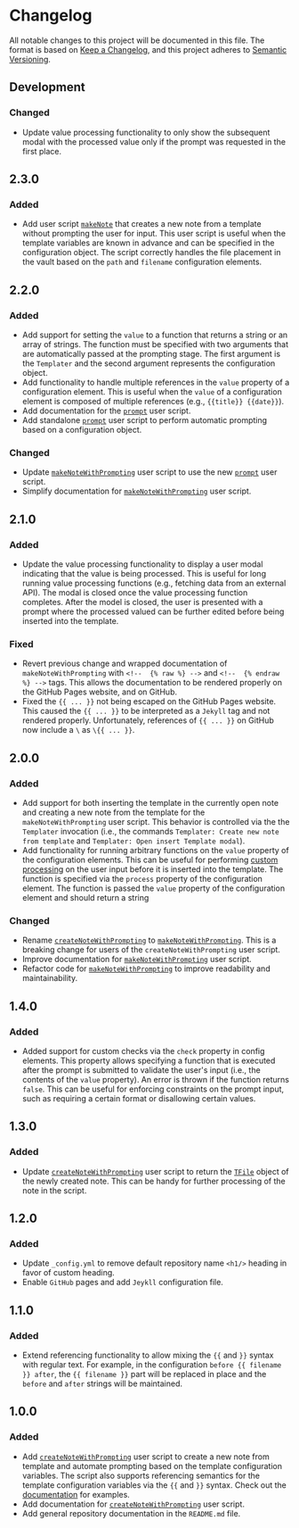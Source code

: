 # Changelog

All notable changes to this project will be documented in this file. The format
is based on [Keep a Changelog](https://keepachangelog.com/en/1.0.0/), and this
project adheres to [Semantic Versioning](https://semver.org/spec/v2.0.0.html).

## Development

### Changed

- Update value processing functionality to only show the subsequent modal with
  the processed value only if the prompt was requested in the first place.

## 2.3.0

### Added

- Add user script [`makeNote`](docs/makeNote.md) that creates a new note from a
  template without prompting the user for input. This user script is useful when
  the template variables are known in advance and can be specified in the
  configuration object. The script correctly handles the file placement in the
  vault based on the `path` and `filename` configuration elements.

## 2.2.0

### Added

- Add support for setting the `value` to a function that returns a string or an
  array of strings. The function must be specified with two arguments that are
  automatically passed at the prompting stage. The first argument is the
  `Templater` and the second argument represents the configuration object.
- Add functionality to handle multiple references in the `value` property of a
  configuration element. This is useful when the `value` of a configuration
  element is composed of multiple references (e.g., `{{title}} {{date}}`).
- Add documentation for the [`prompt`](docs/prompt.md) user script.
- Add standalone [`prompt`](docs/prompt.md) user script to perform automatic
  prompting based on a configuration object.

### Changed

- Update [`makeNoteWithPrompting`](docs/makeNoteWithPrompting.md) user script to
  use the new [`prompt`](docs/prompt.md) user script.
- Simplify documentation for
  [`makeNoteWithPrompting`](docs/makeNoteWithPrompting.md) user script.

## 2.1.0

### Added

- Update the value processing functionality to display a user modal indicating
  that the value is being processed. This is useful for long running value
  processing functions (e.g., fetching data from an external API). The modal is
  closed once the value processing function completes. After the model is
  closed, the user is presented with a prompt where the processed valued can be
  further edited before being inserted into the template.

### Fixed

- Revert previous change and wrapped documentation of `makeNoteWithPrompting`
  with `<!--  {% raw %} -->` and `<!--  {% endraw %} -->` tags. This allows the
  documentation to be rendered properly on the GitHub Pages website, and on
  GitHub.
- Fixed the `{{ ... }}` not being escaped on the GitHub Pages website. This
  caused the `{{ ... }}` to be interpreted as a `Jekyll` tag and not rendered
  properly. Unfortunately, references of `{{ ... }}` on GitHub now include a `\`
  as `\{{ ... }}`.

## 2.0.0

### Added

- Add support for both inserting the template in the currently open note and
  creating a new note from the template for the `makeNoteWithPrompting` user
  script. This behavior is controlled via the the `Templater` invocation (i.e.,
  the commands `Templater: Create new note from template` and `Templater: Open
  insert Template modal`).
- Add functionality for running arbitrary functions on the `value` property of
  the configuration elements. This can be useful for performing [custom
  processing](docs/makeNoteWithPrompting.md) on the user input before it is
  inserted into the template. The function is specified via the `process`
  property of the configuration element. The function is passed the `value`
  property of the configuration element and should return a string

### Changed

- Rename [`createNoteWithPrompting`](docs/makeNoteWithPrompting.md) to
  [`makeNoteWithPrompting`](docs/makeNoteWithPrompting.md). This is a breaking
  change for users of the `createNoteWithPrompting` user script.
- Improve documentation for
  [`makeNoteWithPrompting`](docs/makeNoteWithPrompting.md) user script.
- Refactor code for [`makeNoteWithPrompting`](docs/makeNoteWithPrompting.md) to
  improve readability and maintainability.

## 1.4.0

### Added

- Added support for custom checks via the `check` property in config elements.
  This property allows specifying a function that is executed after the prompt
  is submitted to validate the user's input (i.e., the contents of the `value`
  property). An error is thrown if the function returns `false`. This can be
  useful for enforcing constraints on the prompt input, such as requiring a
  certain format or disallowing certain values.

## 1.3.0

### Added

- Update [`createNoteWithPrompting`](docs/makeNoteWithPrompting.md) user
  script to return the
  [`TFile`](https://github.com/obsidianmd/obsidian-api/blob/583ba39e3f6c0546de5e5e8742256a60e2d78ebc/obsidian.d.ts#L3616)
  object of the newly created note. This can be handy for further processing of
  the note in the script.

## 1.2.0

### Added

- Update `_config.yml` to remove default repository name `<h1/>` heading in
  favor of custom heading.
- Enable `GitHub` pages and add `Jeykll` configuration file.

## 1.1.0

### Added

- Extend referencing functionality to allow mixing the `{{` and `}}` syntax with
  regular text. For example, in the configuration `before {{ filename }} after`,
  the `{{ filename }}` part will be replaced in place and the `before` and
  `after` strings will be maintained.

## 1.0.0

### Added

- Add [`createNoteWithPrompting`](docs/makeNoteWithPrompting.md) user script
  to create a new note from template and automate prompting based on the
  template configuration variables. The script also supports referencing
  semantics for the template configuration variables via the `{{` and `}}`
  syntax. Check out the [documentation](docs/makeNoteWithPrompting.md) for
  examples.
- Add documentation for
  [`createNoteWithPrompting`](docs/makeNoteWithPrompting.md) user script.
- Add general repository documentation in the `README.md` file.
